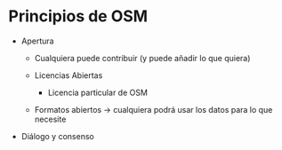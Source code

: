 # Principios de OSM

* Apertura
  * Cualquiera puede contribuir \(y puede añadir lo que quiera\)
  * Licencias Abiertas
    * Licencia particular de OSM

  * Formatos abiertos -&gt; cualquiera podrá usar los datos para lo que necesite

* Diálogo y consenso

